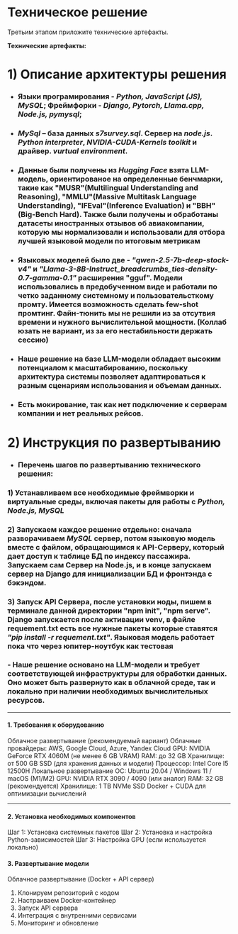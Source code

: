 # Техническое решение

Третьим этапом приложите технические артефакты.

**Технические артефакты:**

# 1) Описание архитектуры решения

- ### Языки програмирования - *Python, JavaScript (JS), MySQL*; Фреймфорки - *Django, Pytorch, Llama.cpp, Node.js, pymysql*;
- ### *MySql* – база данных *s7survey.sql*. Сервер на *node.js*. *Python interpreter*, *NVIDIA-CUDA-Kernels toolkit* и драйвер. *vurtual environment*.
- ### Данные были получены из *Hugging Face* взята LLM-модель, ориентированое на определенные бенчмарки, такие как "MUSR"(Multilingual Understanding and Reasoning), "MMLU"(Massive Multitask Language Understanding), "IFEval"(Inference Evaluation) и "BBH"(Big-Bench Hard). Также были получены и обработаны датасеты иностранных отзывов об авиакомпании, которую мы нормализовали и использовали для отбора лучшей языковой модели по итоговым метрикам
- ### Языковых моделей было две - *"qwen-2.5-7b-deep-stock-v4"* и *"Llama-3-8B-Instruct_breadcrumbs_ties-density-0.7-gamma-0.1"* расширения "gguf". Модели использовались в предобученном виде и работали по четко заданному системному и пользовательсткому промту. Имеется возможность сделать few-shot промтинг. Файн-тюнить мы не решили из за отсутвия времени и нужного вычислительной мощности. (Коллаб юзать не вариант, из за его нестабильности держать сессию) 
- ### Наше решение на базе LLM-модели обладает высоким потенциалом к масштабированию, поскольку архитектура системы позволяет адаптироваться к разным сценариям использования и объемам данных.
- ### Есть мокирование, так как нет подключение к серверам компании и нет реальных рейсов.

# 2) Инструкция по развертыванию

- ### Перечень шагов по развертыванию технического решения:
### 1) Устанавливаем все необходимые фреймворки и виртуальные среды, включая пакеты для работы с *Python, Node.js, MySQL*
### 2) Запускаем каждое решение отдельно: сначала разворачиваем *MySQL* сервер, потом языковую модель вместе с файлом, обращающимся к API-Серверу, который дает доступ к таблице БД по индексу пассажира. Запускаем сам Сервер на Node.js, и в конце запускаем сервер на Django для инициализации БД и фронтэнда с бэкэндом.
### 3) Запуск API Сервера, после установки ноды, пишем в терминале данной директории "npm init", "npm serve". Django запускается после активации venv, в файле requement.txt есть все нужные пакеты которые ставятся *"pip install -r requement.txt"*. Языковая модель работает пока что через юпитер-ноутбук как тестовая
### - Наше решение основано на LLM-модели и требует соответствующей инфраструктуры для обработки данных. Оно может быть развернуто как в облачной среде, так и локально при наличии необходимых вычислительных ресурсов.
________________________________________
#### 1. Требования к оборудованию
Облачное развертывание (рекомендуемый вариант)
Облачные провайдеры: AWS, Google Cloud, Azure, Yandex Cloud
GPU: NVIDIA GeForce RTX 4060M (не менее 6 GB VRAM)
 RAM:  до 32 GB
 Хранилище: от 500 GB SSD (для хранения данных и модели)
Процессор: Intel Core I5 12500H
Локальное развертывание
ОС: Ubuntu 20.04 / Windows 11 / macOS (M1/M2)
 GPU: NVIDIA RTX 3090 / 4090 (или аналог)
RAM: 32 GB (рекомендуется)
Хранилище: 1 TB NVMe SSD
 Docker + CUDA для оптимизации вычислений
________________________________________
#### 2. Установка необходимых компонентов
Шаг 1: Установка системных пакетов
Шаг 2: Установка и настройка Python-зависимостей
Шаг 3: Настройка GPU (если используется локально)

#### 3. Развертывание модели
Облачное развертывание (Docker + API сервер)
1.  Клонируем репозиторий с кодом
2.  Настраиваем Docker-контейнер
3.  Запуск API сервера
4. Интеграция с внутренними сервисами
5. Мониторинг и обновление

